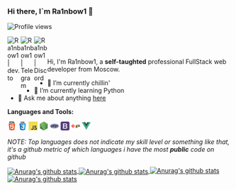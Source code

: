 ### Hi there, I`m Ra1nbow1 👋

![Profile views](https://gpvc.arturio.dev/ra1nbow1)
<!-- [![Discord](https://img.shields.io/discord/591914197219016707.svg?label=&logo=discord&logoColor=ffffff&color=7389D8&labelColor=6A7EC2)](https://discord.gg/CtRp5GB) -->

<a href="https://dev.to/ra1nbow1">
  <img align="left" alt="Ra1nbow1 | dev.to" width="30px" src="https://user-images.githubusercontent.com/38384967/88418689-a4423600-cdec-11ea-9fcf-454db1d997e5.png" />
</a>
<a href="https://t.me/raenbov">
  <img align="left" alt="Ra1nbow1 | Telegram" width="30px" src="https://user-images.githubusercontent.com/38384967/88418464-3eee4500-cdec-11ea-9507-c58e28fc11b9.png" />
</a>
<a href="https://discord.gg/CtRp5GB">
  <img align="left" alt="Ra1nbow1 | Discord" width="30px" src="https://user-images.githubusercontent.com/38384967/88418541-60e7c780-cdec-11ea-89bb-4c7622f28b9d.png" />
</a>

<br />
<br />

Hi, I'm Ra1nbow1, a  **self-taughted** professional FullStack web developer from Moscow.

- 🔭 I’m currently chillin'
- 🌱 I’m currently learning Python
- 💬 Ask me about anything [here](https://github.com/ra1nbow1/ra1nbow1/issues)

**Languages and Tools:**  

<code><img height="20" src="https://raw.githubusercontent.com/github/explore/80688e429a7d4ef2fca1e82350fe8e3517d3494d/topics/html/html.png"></code>
<code><img height="20" src="https://raw.githubusercontent.com/github/explore/80688e429a7d4ef2fca1e82350fe8e3517d3494d/topics/css/css.png"></code>
<code><img height="20" src="https://raw.githubusercontent.com/github/explore/80688e429a7d4ef2fca1e82350fe8e3517d3494d/topics/javascript/javascript.png"></code>
<code><img height="20" src="https://raw.githubusercontent.com/github/explore/80688e429a7d4ef2fca1e82350fe8e3517d3494d/topics/nodejs/nodejs.png"></code>
<code><img height="20" src="https://raw.githubusercontent.com/github/explore/80688e429a7d4ef2fca1e82350fe8e3517d3494d/topics/php/php.png"></code>
<code><img height="20" src="https://raw.githubusercontent.com/github/explore/80688e429a7d4ef2fca1e82350fe8e3517d3494d/topics/bootstrap/bootstrap.png"></code>
<code><img height="20" src="https://raw.githubusercontent.com/github/explore/80688e429a7d4ef2fca1e82350fe8e3517d3494d/topics/git/git.png"></code>
<code><img height="20" src="https://raw.githubusercontent.com/github/explore/80688e429a7d4ef2fca1e82350fe8e3517d3494d/topics/vue/vue.png"></code>

*NOTE: Top languages does not indicate my skill level or something like that, it's a github metric of which languages i have the most **public** code on github*

<a href="https://ra1nbow.xyz">
  <img align="center" src="https://github-readme-stats.vercel.app/api/top-langs/?username=ra1nbow1&layout=compact&bg_color=0,232526,414345&icon_color=ffffff&title_color=ffffff&text_color=ffffff&line_height=30&v=5" alt="Anurag's github stats" />
</a>
<a href="https://ra1nbow.xyz">
  <img align="center" src="https://github-readme-stats.anuraghazra1.vercel.app/api?username=ra1nbow1&show_icons=true&bg_color=0,232526,414345&icon_color=82FF99&title_color=ffffff&text_color=ffffff&line_height=20.5&v=5&count_private=true" alt="Anurag's github stats" />
</a>

<a href="https://ra1nbow.xyz">
  <img align="bottom" src="https://github-readme-stats.vercel.app/api/pin/?username=ra1nbow1&repo=weather_app&bg_color=0,232526,414345&icon_color=ffffff&title_color=ffffff&text_color=ffffff&line_height=27&v=5" alt="Anurag's github stats" />
</a>
<a href="https://ra1nbow.xyz">
  <img align="bottom" src="https://github-readme-stats.vercel.app/api/pin/?username=ra1nbow1&repo=py_games&bg_color=0,232526,414345&icon_color=ffffff&title_color=ffffff&text_color=ffffff&line_height=27&v=5" alt="Anurag's github stats" />
</a>
<!-- <a href="https://ra1nbow.xyz">
  <img align="center" src="https://github-readme-stats.vercel.app/api/wakatime?username=ra1nbow1&layout=compact" alt="Anurag's github stats" />
</a> -->

<!--  https://naereen.github.io/badges/ All available badges-->

